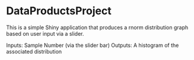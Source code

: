 # DataProductsProject
This is a simple Shiny application that produces a rnorm distribution graph based on user input via a slider.

Inputs: Sample Number (via the slider bar)
Outputs: A histogram of the associated distribution
